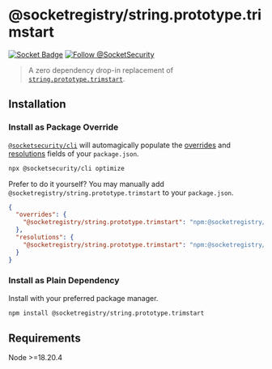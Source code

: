 # @socketregistry/string.prototype.trimstart

[![Socket Badge](https://socket.dev/api/badge/npm/package/@socketregistry/string.prototype.trimstart)](https://socket.dev/npm/package/@socketregistry/string.prototype.trimstart)
[![Follow @SocketSecurity](https://img.shields.io/twitter/follow/SocketSecurity?style=social)](https://twitter.com/SocketSecurity)

> A zero dependency drop-in replacement of
> [`string.prototype.trimstart`](https://www.npmjs.com/package/string.prototype.trimstart).

## Installation

### Install as Package Override

[`@socketsecurity/cli`](https://www.npmjs.com/package/@socketsecurity/cli) will
automagically populate the
[overrides](https://docs.npmjs.com/cli/v9/configuring-npm/package-json#overrides)
and [resolutions](https://yarnpkg.com/configuration/manifest#resolutions) fields
of your `package.json`.

```sh
npx @socketsecurity/cli optimize
```

Prefer to do it yourself? You may manually add
`@socketregistry/string.prototype.trimstart` to your `package.json`.

```json
{
  "overrides": {
    "@socketregistry/string.prototype.trimstart": "npm:@socketregistry/string.prototype.trimstart@^1"
  },
  "resolutions": {
    "@socketregistry/string.prototype.trimstart": "npm:@socketregistry/string.prototype.trimstart@^1"
  }
}
```

### Install as Plain Dependency

Install with your preferred package manager.

```sh
npm install @socketregistry/string.prototype.trimstart
```

## Requirements

Node &gt;=18.20.4
